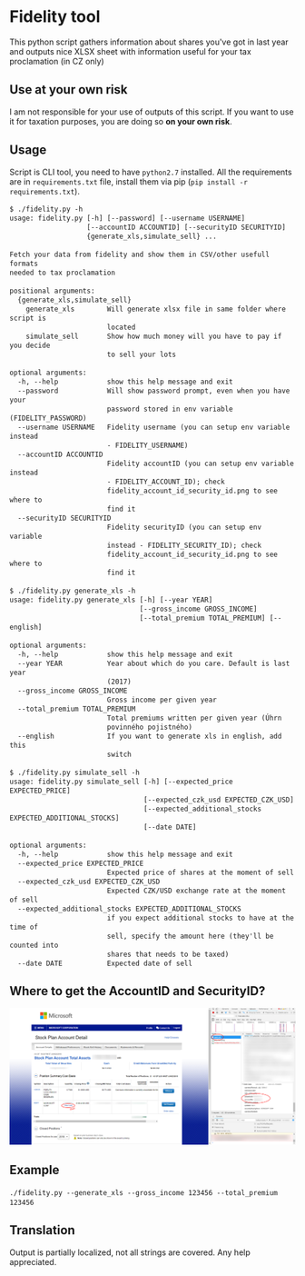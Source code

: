 # Fidelity tool
This python script gathers information about shares you've got in last year and outputs nice XLSX sheet with information useful for your tax proclamation (in CZ only)

## Use at your own risk
I am not responsible for your use of outputs of this script. If you want to use it for taxation purposes, you are doing so **on your own risk**.

## Usage
Script is CLI tool, you need to have ```python2.7``` installed. All the requirements are in ```requirements.txt``` file, install them via pip (```pip install -r requirements.txt```).
```
$ ./fidelity.py -h
usage: fidelity.py [-h] [--password] [--username USERNAME]
                   [--accountID ACCOUNTID] [--securityID SECURITYID]
                   {generate_xls,simulate_sell} ...

Fetch your data from fidelity and show them in CSV/other usefull formats
needed to tax proclamation

positional arguments:
  {generate_xls,simulate_sell}
    generate_xls        Will generate xlsx file in same folder where script is
                        located
    simulate_sell       Show how much money will you have to pay if you decide
                        to sell your lots

optional arguments:
  -h, --help            show this help message and exit
  --password            Will show password prompt, even when you have your
                        password stored in env variable (FIDELITY_PASSWORD)
  --username USERNAME   Fidelity username (you can setup env variable instead
                        - FIDELITY_USERNAME)
  --accountID ACCOUNTID
                        Fidelity accountID (you can setup env variable instead
                        - FIDELITY_ACCOUNT_ID); check
                        fidelity_account_id_security_id.png to see where to
                        find it
  --securityID SECURITYID
                        Fidelity securityID (you can setup env variable
                        instead - FIDELITY_SECURITY_ID); check
                        fidelity_account_id_security_id.png to see where to
                        find it

$ ./fidelity.py generate_xls -h
usage: fidelity.py generate_xls [-h] [--year YEAR]
                                [--gross_income GROSS_INCOME]
                                [--total_premium TOTAL_PREMIUM] [--english]

optional arguments:
  -h, --help            show this help message and exit
  --year YEAR           Year about which do you care. Default is last year
                        (2017)
  --gross_income GROSS_INCOME
                        Gross income per given year
  --total_premium TOTAL_PREMIUM
                        Total premiums written per given year (Úhrn
                        povinného pojistného)
  --english             If you want to generate xls in english, add this
                        switch

$ ./fidelity.py simulate_sell -h
usage: fidelity.py simulate_sell [-h] [--expected_price EXPECTED_PRICE]
                                 [--expected_czk_usd EXPECTED_CZK_USD]
                                 [--expected_additional_stocks EXPECTED_ADDITIONAL_STOCKS]
                                 [--date DATE]

optional arguments:
  -h, --help            show this help message and exit
  --expected_price EXPECTED_PRICE
                        Expected price of shares at the moment of sell
  --expected_czk_usd EXPECTED_CZK_USD
                        Expected CZK/USD exchange rate at the moment of sell
  --expected_additional_stocks EXPECTED_ADDITIONAL_STOCKS
                        if you expect additional stocks to have at the time of
                        sell, specify the amount here (they'll be counted into
                        shares that needs to be taxed)
  --date DATE           Expected date of sell
```
## Where to get the AccountID and SecurityID?
![Image showing where to gather these fields](fidelity_account_id_security_id.png)
## Example
```./fidelity.py --generate_xls --gross_income 123456 --total_premium 123456```
## Translation
Output is partially localized, not all strings are covered. Any help appreciated.

